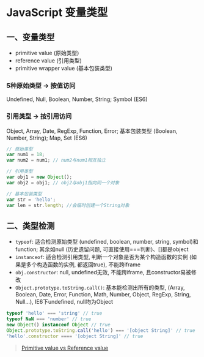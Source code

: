 # JavaScript 变量类型

## 一、变量类型
- primitive value (原始类型)
- reference value (引用类型)
 - primitive wrapper value (基本包装类型)

### 5种原始类型 -> 按值访问
Undefined, Null, Boolean, Number, String; Symbol (ES6)

### 引用类型 -> 按引用访问
Object, Array, Date, RegExp, Function, Error; 基本包装类型 (Boolean, Number, String); Map, Set (ES6)

```javascript
// 原始类型
var num1 = 18;
var num2 = num1; // num2与num1相互独立

// 引用类型
var obj1 = new Object();
var obj2 = obj1; // obj2与obj1指向同一个对象

// 基本包装类型
var str = 'hello';
var len = str.length; //会临时创建一个String对象
```

## 二、类型检测
- `typeof`: 适合检测原始类型 (undefined, boolean, number, string, symbol)和function; 其余如null (历史遗留问题, 可直接使用===判断)、[]都是object
- `instanceof`: 适合检测引用类型, 判断一个对象是否为某个构造函数的实例 (如果是多个构造函数的实例, 都返回true), 不能跨iframe
- `obj.constructor`: null, undefined无效, 不能跨iframe, 且constructor易被修改
- `Object.prototype.toString.call()`: 基本能检测出所有的类型, (Array, Boolean, Date, Error, Function, Math, Number, Object, RegExp, String, Null...), IE6下undefined, null均为Object

```javascript
typeof 'hello' === 'string' // true
typeof NaN === 'number' // true
new Object() instanceof Object // true
Object.prototype.toString.call('hello') === '[object String]' // true
'hello'.constructor ==== '[object String]' // true
```

> [Primitive value vs Reference value](https://stackoverflow.com/questions/13266616/primitive-value-vs-reference-value)

